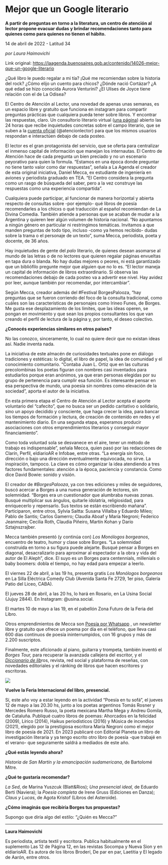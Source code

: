 # Mejor que un Google literario

**A partir de preguntas en torno a la literatura, un centro de atención al lector propone evacuar dudas y brindar recomendaciones tanto para quienes como para quienes no tienen el hábito.**

14 de abril de 2022 - Latitud 34

_por Laura Haimovichi_

Link original: https://laagenda.buenosaires.gob.ar/contenido/14026-mejor-que-un-google-literario



¿Qué libro le puedo regalar a mi tía? ¡Qué me recomiendan sobre la historia del rock? ¿Cómo elijo un cuento para chicos? ¿Dónde nació Cortázar? ¿A qué edad se hizo conocida Aurora Venturini? ¿El Ulises de Joyce tiene relación con el de La Odisea?




El Centro de Atención al Lector, una novedad de apenas unas semanas, es un espacio libre y gratuito que funciona en instagram para compartir preguntas prácticas que cualquiera pueda tener sobre libros. Y encontrar las respuestas, claro. Un consultorio literario virtual ([una página](http://danielmecca.com.ar/atencionallector/)) abierto las 24 horas que recibe inquietudes concretas sobre el campo literario, que se suben a la [cuenta oficial](http://www.instagram.com/atencionlector) (@atencionlector) para que los mismos usuarios respondan e interactúen debajo de cada posteo.




El lector es el gran protagonista del servicio, que se oferta para centralizar el inmenso capital de información que manejan los internautas. El Centro de Atención hace de cada pregunta un bien preciado y no un escenario peyorativo para quien la formula. “Estamos en una época donde preguntar no tiene tanto valor como dar respuestas”, señala a La Agenda el creador de esta original iniciativa, Daniel Mecca, ex estudiante de ingeniería en aviones y periodista graduado en TEA. “El Centro considera la pregunta como un rasgo de búsqueda del saber, pero a la vez construye las respuestas como una experiencia compartida”.




Cualquiera puede participar, al funcionar de manera horizontal y abierta respecto de consultas sobre -por ejemplo- qué libros de poesía recomendarles a los chicxs o qué traducción al español recomiendan de La Divina Comedia. También atiende a personas que se acaban de mudar a la Argentina y quieren leer algún volumen de historia nacional. “No apuntamos a ningún género en particular ni restringimos temáticas. Invitamos a que manden preguntas de todo tipo, incluso -como ya hemos recibido- dudas sobre la trama o el personaje de un texto”, suma Mecca, periodista, poeta y docente, de 36 años.




Hay inquietudes de gente del *palo* literario, de quienes desean asomarse al mundo de las letras o de no lectores que quieren regalar páginas envueltas en tapa dura o blanda. No hay dudas mejores o peores, ni está garantizado que un bibliófilo pregunte mejor que alguien que no lo es. “El lector maneja un capital de información de libros extraordinario. Si observa las recomendaciones debajo de cada posteo va a advertir ese nivel. Hay avidez por leer, aunque también por recomendar, por intercambiar”.




Según Mecca, creador además del #Festival BorgesPalooza, “hay preguntas que se fueron corriendo del foco de la consulta tradicional, como cuáles son las características de personajes como Irineo Funes, de Borges. Me gusta ese desplazamiento de los límites, que las ideas operen, se pongan en movimiento y que sean los propios consultantes los que van creando el perfil de lectura de la página y, por tanto, el deseo colectivo.




**¿Conocés experiencias similares en otros países?**




No las conozco, sinceramente, lo cual no quiere decir que no existan ideas así. Nadie inventa nada.




La iniciativa de este almacén de curiosidades textuales pone en diálogo tradiciones y estéticas: lo digital, el libro de papel, la idea de comunidad y el conocimiento comunitario. “Contaba Juan L. Ortiz que en las culturas precolombinas los poetas figuran con nombres casi inventados para estudiarlos porque eran anónimos, ya que eran personas elegidas por su grupo de pertenencia para cumplir esa función. Es interesante pensar en esa perspectiva de mundo, una poesía sin nombres como elevación de la sociedad”, aporta el autor de la iniciativa.




En esta primera etapa el Centro de Atención al Lector acepta el aporte voluntario del “cafecito”, que no busca ser un pedido caritativo o solidario, sino un apoyo decidido y consciente, que haga crecer la idea, para bancar los tiempos de formación y lectura, de creación de contenido en redes y el mantenimiento diario. En una segunda etapa, esperamos producir asociaciones con otros emprendimientos literarios y conseguir mayor financiamiento”.




Como toda voluntad sola se desvanece en el aire, tener un método de trabajo es indispensable”, señala Mecca, quien pasó por las redacciones de Clarín, Perfil, eldiarioAR e Infobae, entre otras. “La energía sin foco, dirección o bajo una dirección eventualmente equivocada, no sirve. La inspiración, tampoco. La clave es cómo organizar la idea atendiendo a tres factores fundamentales: atención a la época, paciencia y constancia. Como dice David Bowie: sonido y visión.




El creador de *#BorgesPalooza*, ya con tres ediciones y miles de seguidores, buscó acercar a Borges a una nueva generación de lectores, sin solemnidad. “Borges era un cuestionador que alumbraba nuevas zonas. Busqué multiplicar sus ángulos, quitarle idolatría, religiosidad, para enriquecerlo y repensarlo. Sus textos se están escribiendo mañana”. Participaron, entre otros, Sylvia Saítta: Susana Villalba y Eduardo Mileo; Pablo de Santis; Carlos Gamerro; Claudia Aboaf y María Negroni; Federico Jeanmaire; Cecilia Roth, Claudia Piñeiro, Martín Kohan y Darío Sztajnszrajber.




Mecca también presentó (y continúa con) *Los Monólogos borgeanos*, encuentro de teatro, humor y clase sobre Borges. “La solemnidad construida en torno a su figura puede alejarte. Busqué pensar a Borges en diagonal, desacralizarlo para aproximar al espectador a la obra y vida del autor de El Aleph”, dice. El suyo es un Borges para centennials, millenials o baby boomers: dobla el tiempo, no hay edad para empezar a leerlo.




El viernes 22 de abril, a las 19 hs, presenta gratis *Los Monólogos borgeanos* en La Silla Eléctrica Comedy Club (Avenida Santa Fe 2729, 1er piso, Galería Patio del Liceo, CABA).




El jueves 28 de abril, a las 20 hs, lo hará en Rosario, en La Usina Social (Jujuy 2844). En Instagram: @usina.social.




El martes 10 de mayo a las 19, en el pabellón Zona Futuro de la Feria del Libro.




Otros emprendimientos de Mecca son [Poesía por Whatsapp](https://www.instagram.com/poesiaporwasap/) , un newsletter libre y gratuito que ofrece un poema por día en el teléfono, que lleva casi 600 días continuos de poesía ininterrumpidos, con 16 grupos y más de 2.200 suscriptos.




Finalmente, este aficionado al piano, guitarra y trompeta, también inventó el *Borges Tour,* para recuperar la avanzada callejera del escritor, y el [*Diccionario de lib*](https://diccionariodelibros.com/)ros, revista, red social y plataforma de reseñas, con novedades editoriales y el ránking de libros que hacen escritores y escritoras.




![](https://cdn.feater.me/files/images/205128/4ad37985-3336-4763-9e02-823a3803f1de.png)




**Vuelve la Feria Internacional del libro, presencial.**




Sí, este año voy a estar leyendo en la actividad “Poesía en tu sofá”, el jueves 12 de mayo a las 20.30 hs, junto a los poetas argentinos Tomás Rosner y Mercedes Romero Russo, la poeta mexicana Martha Mega y Andreu Gomila, de Cataluña. Publiqué cuatro libros de poemas: Ahorcados en la felicidad (2009), Lírico (2014), Haikus periodísticos (2016) y Música de incendios (2021), elegido por la prestigiosa escritora María Negroni como el mejor libro de poesía de 2021. En 2023 publicaré con Editorial Planeta un libro de investigación literaria y ya tengo escrito otro libro de poesía -que trabajé en el verano- que seguramente saldrá a mediados de este año.




**¿Qué estás leyendo ahora?**




*Historia de San Martín y la emancipación sudamericana*, de Bartolomé Mitre.




**¿Qué te gustaría recomendar?**




*La Sed*, de Marina Yuszcuk (Blatt&Rios); *Una presencial ideal,* de Eduardo Berti (Naviera); la *Poesía completa* de Irene Gruss (Ediciones en Danza); *Claus y Lucas*, de Agota Kristof (Libros del Asteroide).




**¿Cómo imaginás que recibiría Borges tus propuestas?**




Supongo que diría algo del estilo: “¿Quién es Mecca?”




---




**Laura Haimovichi**




Es periodista, artista textil y escritora. Publica habitualmente en el suplemento Las 12 de Página 12, en las revistas Socompa y Nueva Sion y en eldiarioAR. Es autora de los libros Broderí, De par en par, Laetitia y El legado de Aarón, entre otros.



